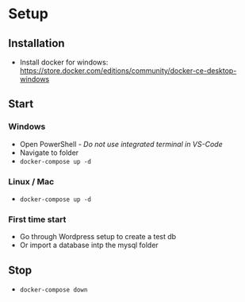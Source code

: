 # Setup

## Installation

* Install docker for windows:
https://store.docker.com/editions/community/docker-ce-desktop-windows


## Start

### Windows

* Open PowerShell - *Do not use integrated terminal in VS-Code*
* Navigate to folder
* `docker-compose up -d`

### Linux / Mac

* `docker-compose up -d`

### First time start

* Go through Wordpress setup to create a test db
* Or import a database intp the mysql folder

## Stop

* `docker-compose down`